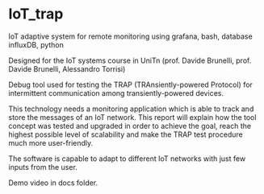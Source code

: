 # IoT_trap
IoT adaptive system for remote monitoring using grafana, bash, database influxDB, python

Designed for the IoT systems course in UniTn (prof. Davide Brunelli, prof. Davide Brunelli, Alessandro Torrisi)

Debug tool used for testing the TRAP (TRAnsiently-powered Protocol) for intermittent communication among transiently-powered devices. 

This technology needs a monitoring application which is able to track and store the messages of an IoT network. This report will explain how the tool concept was tested and upgraded in order to achieve the goal, reach the highest possible level of scalability and make the TRAP test procedure much more user-friendly. 

The software is capable to adapt to different IoT networks with just few inputs from the user.

Demo video in docs folder.
